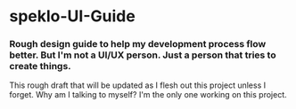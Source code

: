 # speklo-UI-Guide
### Rough design guide to help my development process flow better. But I'm not a UI/UX person. Just a person that tries to create things.

This rough draft that will be updated as I flesh out this project unless I forget.
Why am I talking to myself? I'm the only one working on this project.

